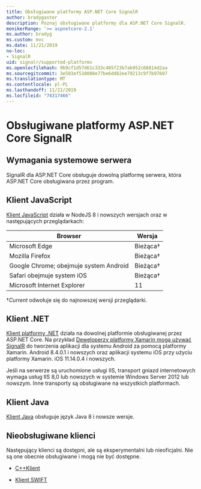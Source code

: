```yaml
---
title: Obsługiwane platformy ASP.NET Core SignalR
author: bradygaster
description: Poznaj obsługiwane platformy dla ASP.NET Core SignalR.
monikerRange: '>= aspnetcore-2.1'
ms.author: bradyg
ms.custom: mvc
ms.date: 11/21/2019
no-loc:
- SignalR
uid: signalr/supported-platforms
ms.openlocfilehash: 9b9cf1d57d61c333c485f23b7ab952c66814d2aa
ms.sourcegitcommit: 3e503ef510008e77be6dd82ee79213c9f7b97607
ms.translationtype: MT
ms.contentlocale: pl-PL
ms.lasthandoff: 11/22/2019
ms.locfileid: "74317466"
---
```

# <a name="aspnet-core-opno-locsignalr-supported-platforms"></a>Obsługiwane platformy ASP.NET Core SignalR

## <a name="server-system-requirements"></a>Wymagania systemowe serwera

SignalR dla ASP.NET Core obsługuje dowolną platformę serwera, która ASP.NET Core obsługiwana przez program.

## <a name="javascript-client"></a>Klient JavaScript

[Klient JavaScript](xref:signalr/javascript-client) działa w NodeJS 8 i nowszych wersjach oraz w następujących przeglądarkach:

| Browser                         | Wersja         |
| ------------------------------- | --------------- |
| Microsoft Edge                  | Bieżąca&dagger; |
| Mozilla Firefox                 | Bieżąca&dagger; |
| Google Chrome; obejmuje system Android | Bieżąca&dagger; |
| Safari obejmuje system iOS            | Bieżąca&dagger; |
| Microsoft Internet Explorer     | 11              |

&dagger;*Current* odwołuje się do najnowszej wersji przeglądarki.

## <a name="net-client"></a>Klient .NET

[Klient platformy .NET](xref:signalr/dotnet-client) działa na dowolnej platformie obsługiwanej przez ASP.NET Core. Na przykład [Deweloperzy platformy Xamarin mogą używać SignalR](https://github.com/aspnet/Announcements/issues/305) do tworzenia aplikacji dla systemu Android za pomocą platformy Xamarin. Android 8.4.0.1 i nowszych oraz aplikacji systemu iOS przy użyciu platformy Xamarin. iOS 11.14.0.4 i nowszych.

Jeśli na serwerze są uruchomione usługi IIS, transport gniazd internetowych wymaga usług IIS 8,0 lub nowszych w systemie Windows Server 2012 lub nowszym. Inne transporty są obsługiwane na wszystkich platformach.

## <a name="java-client"></a>Klient Java

[Klient Java](xref:signalr/java-client) obsługuje język Java 8 i nowsze wersje.

## <a name="unsupported-clients"></a>Nieobsługiwane klienci

Następujący klienci są dostępni, ale są eksperymentalni lub nieoficjalni. Nie są one obecnie obsługiwane i mogą nie być dostępne.

* [C++Klient](https://github.com/aspnet/SignalR/tree/master/clients/cpp)

* [Klient SWIFT](https://github.com/moozzyk/SignalR-Client-Swift)
